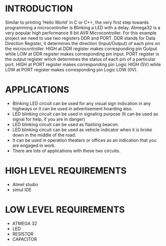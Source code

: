 # INTRODUCTION

Similar to printing ‘Hello World’ in C or C++, the very first step towards programming a microcontroller is Blinking a LED with a delay. Atmega32 is a very popular high performance 8 bit AVR Microcontroller. For this example project we need to use two registers DDR and PORT. DDR stands for Data Direction Register, it determines the direction (Input/Output) of each pins on the microcontroller. HIGH at DDR register makes corresponding pin Output while LOW at DDR register makes corresponding pin Input. PORT register is the output register which determines the status of each pin of a particular port. HIGH at PORT register makes corresponding pin Logic HIGH (5V) while LOW at PORT register makes corresponding pin Logic LOW (0V).

# APPLICATIONS

* Blinking LED circuit can be used for any visual sign indication in any highways or it can be used in advertisement 
hoarding also.
* LED blinking circuit can be used in signaling purpose (It can be used as signal for help, if you are in danger)
* LED blinking circuit can be used as flashing beacon.
* LED blinking circuit can be used as vehicle indicator when it is broke down in the middle of the road. 
* It can be used in operation theaters or offices as an indication that you are engaged in work.
* There are lots of applications with these two circuits.

# HIGH LEVEL REQUIREMENTS

* Atmel studio
* simul IDE

# LOW LEVEL REQUIREMENTS

* ATMEGA 32
* LED 
* RESISTOR
* CAPACITOR
